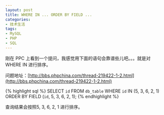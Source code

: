 ```yaml
---
layout: post
title: WHERE IN ... ORDER BY FIELD ...
categories:
- 技术生活
tags:
- MySQL
- PHP
- SQL
---
```


刚在 PPC 上看到一个提问，我感觉用下面的语句会靠谱些儿吧。。。就是对 WHERE IN 进行排序。  

问题地址：[http://bbs.phpchina.com/thread-219422-1-2.html](http://bbs.phpchina.com/thread-219422-1-2.html)

{% highlight sql %}
SELECT `id` FROM `db_table` WHERE `id` IN (5, 3, 6, 2, 1) ORDER BY FIELD (`id`, 5, 3, 6, 2, 1);
{% endhighlight %}

查询结果会按照5, 3, 6, 2, 1 进行排序。